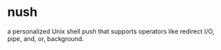 # nush
a personalized Unix shell push that supports operators like redirect I/O, pipe, and, or, background.
